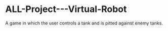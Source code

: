 # ALL-Project---Virtual-Robot
A game in which the user controls a tank and is pitted against enemy tanks.
